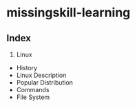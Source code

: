 # missingskill-learning

## Index

1. Linux
* History
* Linux Description
* Popular Distribution
* Commands
* File System
